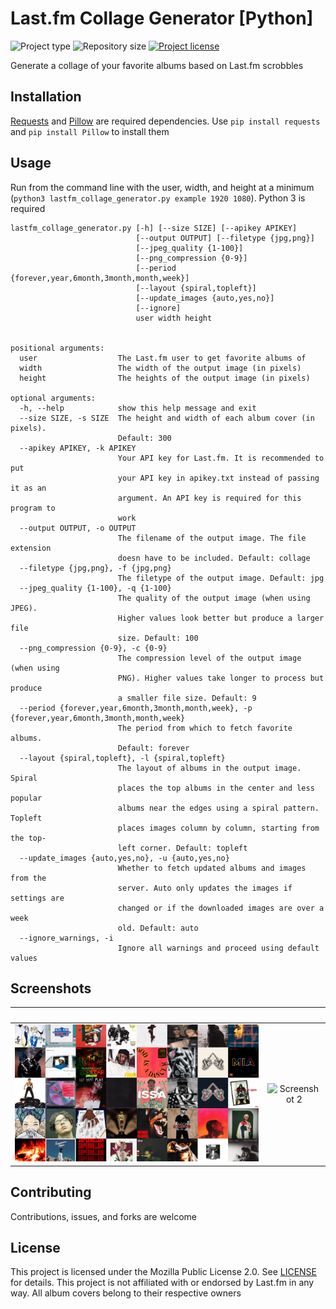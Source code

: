 # Last.fm Collage Generator [Python]
![](https://img.shields.io/badge/type-Python-blue.svg "Project type")
![](https://img.shields.io/github/repo-size/jerboa88/last.fm-collage-generator.svg "Repository size")
[![](https://img.shields.io/github/license/jerboa88/last.fm-collage-generator.svg "Project license")](LICENSE.md)


Generate a collage of your favorite albums based on Last.fm scrobbles


## Installation
[Requests](https://pypi.org/project/requests/) and [Pillow](https://pypi.org/project/Pillow/) are required dependencies. Use `pip install requests` and `pip install Pillow` to install them


## Usage
Run from the command line with the user, width, and height at a minimum (`python3 lastfm_collage_generator.py example 1920 1080`). Python 3 is required

```
lastfm_collage_generator.py [-h] [--size SIZE] [--apikey APIKEY]
                            [--output OUTPUT] [--filetype {jpg,png}]
                            [--jpeg_quality {1-100}]
                            [--png_compression {0-9}]
                            [--period {forever,year,6month,3month,month,week}]
                            [--layout {spiral,topleft}]
                            [--update_images {auto,yes,no}]
                            [--ignore]
                            user width height


positional arguments:
  user                  The Last.fm user to get favorite albums of
  width                 The width of the output image (in pixels)
  height                The heights of the output image (in pixels)

optional arguments:
  -h, --help            show this help message and exit
  --size SIZE, -s SIZE  The height and width of each album cover (in pixels).
                        Default: 300
  --apikey APIKEY, -k APIKEY
                        Your API key for Last.fm. It is recommended to put
                        your API key in apikey.txt instead of passing it as an
                        argument. An API key is required for this program to
                        work
  --output OUTPUT, -o OUTPUT
                        The filename of the output image. The file extension
                        doesn have to be included. Default: collage
  --filetype {jpg,png}, -f {jpg,png}
                        The filetype of the output image. Default: jpg
  --jpeg_quality {1-100}, -q {1-100}
                        The quality of the output image (when using JPEG).
                        Higher values look better but produce a larger file
                        size. Default: 100
  --png_compression {0-9}, -c {0-9}
                        The compression level of the output image (when using
                        PNG). Higher values take longer to process but produce
                        a smaller file size. Default: 9
  --period {forever,year,6month,3month,month,week}, -p {forever,year,6month,3month,month,week}
                        The period from which to fetch favorite albums.
                        Default: forever
  --layout {spiral,topleft}, -l {spiral,topleft}
                        The layout of albums in the output image. Spiral
                        places the top albums in the center and less popular
                        albums near the edges using a spiral pattern. Topleft
                        places images column by column, starting from the top-
                        left corner. Default: topleft
  --update_images {auto,yes,no}, -u {auto,yes,no}
                        Whether to fetch updated albums and images from the
                        server. Auto only updates the images if settings are
                        changed or if the downloaded images are over a week
                        old. Default: auto
  --ignore_warnings, -i
                        Ignore all warnings and proceed using default values
```

## Screenshots
&#8291; | &#8291;
:-:|:-:
![Screenshot 1](screenshots/ss1.jpg) | ![Screenshot 2](screenshots/ss2.jpg)


## Contributing
Contributions, issues, and forks are welcome


## License
This project is licensed under the Mozilla Public License 2.0. See [LICENSE](LICENSE) for details. This project is not affiliated with or endorsed by Last.fm in any way. All album covers belong to their respective owners
